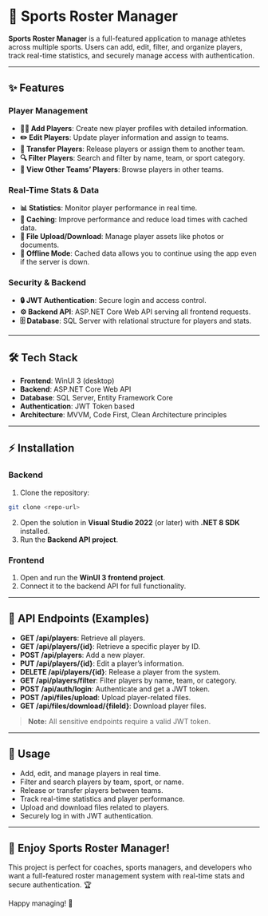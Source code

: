 # 🏈 Sports Roster Manager

**Sports Roster Manager** is a full-featured application to manage athletes across multiple sports. Users can add, edit, filter, and organize players, track real-time statistics, and securely manage access with authentication.  

---

## ✨ Features

### Player Management
- **🧑‍💼 Add Players**: Create new player profiles with detailed information.  
- **✏️ Edit Players**: Update player information and assign to teams.  
- **🔄 Transfer Players**: Release players or assign them to another team.  
- **🔍 Filter Players**: Search and filter by name, team, or sport category.  
- **👀 View Other Teams’ Players**: Browse players in other teams.  

### Real-Time Stats & Data
- **📊 Statistics**: Monitor player performance in real time.  
- **💾 Caching**: Improve performance and reduce load times with cached data.  
- **📁 File Upload/Download**: Manage player assets like photos or documents.  
- **💾 Offline Mode**: Cached data allows you to continue using the app even if the server is down.

### Security & Backend
- **🔒 JWT Authentication**: Secure login and access control.  
- **⚙️ Backend API**: ASP.NET Core Web API serving all frontend requests.  
- **🗄 Database**: SQL Server with relational structure for players and stats.  

---

## 🛠 Tech Stack
- **Frontend**: WinUI 3 (desktop)  
- **Backend**: ASP.NET Core Web API  
- **Database**: SQL Server, Entity Framework Core  
- **Authentication**: JWT Token based  
- **Architecture**: MVVM, Code First, Clean Architecture principles  

---

## ⚡ Installation

### Backend
1. Clone the repository:  
```bash
git clone <repo-url>
```
2. Open the solution in **Visual Studio 2022** (or later) with **.NET 8 SDK** installed.  
3. Run the **Backend API project**.

### Frontend
1. Open and run the **WinUI 3 frontend project**.  
2. Connect it to the backend API for full functionality.

---

## 📡 API Endpoints (Examples)
- **GET /api/players**: Retrieve all players.  
- **GET /api/players/{id}**: Retrieve a specific player by ID.  
- **POST /api/players**: Add a new player.  
- **PUT /api/players/{id}**: Edit a player’s information.  
- **DELETE /api/players/{id}**: Release a player from the system.  
- **GET /api/players/filter**: Filter players by name, team, or category.  
- **POST /api/auth/login**: Authenticate and get a JWT token.  
- **POST /api/files/upload**: Upload player-related files.  
- **GET /api/files/download/{fileId}**: Download player files.  

> **Note:** All sensitive endpoints require a valid JWT token.

---

## 🚀 Usage
- Add, edit, and manage players in real time.  
- Filter and search players by team, sport, or name.  
- Release or transfer players between teams.  
- Track real-time statistics and player performance.  
- Upload and download files related to players.  
- Securely log in with JWT authentication.

---

## 🤗 Enjoy Sports Roster Manager!
This project is perfect for coaches, sports managers, and developers who want a full-featured roster management system with real-time stats and secure authentication. 🏆  

Happy managing! 🎉
